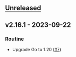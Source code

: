 <a name="unreleased"></a>
## [Unreleased]


<a name="v2.16.1"></a>
## v2.16.1 - 2023-09-22
### Routine

- Upgrade Go to 1.20 ([#7](https://github.com/epam/edp-cd-pipeline-operator/issues/7))


[Unreleased]: https://github.com/epam/edp-cd-pipeline-operator/compare/v2.16.1...HEAD
